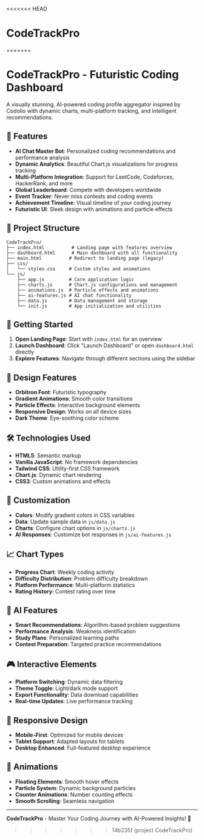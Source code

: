<<<<<<< HEAD
# CodeTrackPro
=======
# CodeTrackPro - Futuristic Coding Dashboard

A visually stunning, AI-powered coding profile aggregator inspired by Codolio with dynamic charts, multi-platform tracking, and intelligent recommendations.

## 🚀 Features

- **AI Chat Master Bot**: Personalized coding recommendations and performance analysis
- **Dynamic Analytics**: Beautiful Chart.js visualizations for progress tracking
- **Multi-Platform Integration**: Support for LeetCode, Codeforces, HackerRank, and more
- **Global Leaderboard**: Compete with developers worldwide
- **Event Tracker**: Never miss contests and coding events
- **Achievement Timeline**: Visual timeline of your coding journey
- **Futuristic UI**: Sleek design with animations and particle effects

## 📁 Project Structure

```
CodeTrackPro/
├── index.html          # Landing page with features overview
├── dashboard.html      # Main dashboard with all functionality
├── main.html          # Redirect to landing page (legacy)
├── css/
│   └── styles.css     # Custom styles and animations
└── js/
    ├── app.js         # Core application logic
    ├── charts.js      # Chart.js configurations and management
    ├── animations.js  # Particle effects and animations
    ├── ai-features.js # AI chat functionality
    ├── data.js        # Data management and storage
    └── init.js        # App initialization and utilities
```

## 🎯 Getting Started

1. **Open Landing Page**: Start with `index.html` for an overview
2. **Launch Dashboard**: Click "Launch Dashboard" or open `dashboard.html` directly
3. **Explore Features**: Navigate through different sections using the sidebar

## 🎨 Design Features

- **Orbitron Font**: Futuristic typography
- **Gradient Animations**: Smooth color transitions
- **Particle Effects**: Interactive background elements
- **Responsive Design**: Works on all device sizes
- **Dark Theme**: Eye-soothing color scheme

## 🛠 Technologies Used

- **HTML5**: Semantic markup
- **Vanilla JavaScript**: No framework dependencies
- **Tailwind CSS**: Utility-first CSS framework
- **Chart.js**: Dynamic chart rendering
- **CSS3**: Custom animations and effects

## 🔧 Customization

- **Colors**: Modify gradient colors in CSS variables
- **Data**: Update sample data in `js/data.js`
- **Charts**: Configure chart options in `js/charts.js`
- **AI Responses**: Customize bot responses in `js/ai-features.js`

## 📈 Chart Types

- **Progress Chart**: Weekly coding activity
- **Difficulty Distribution**: Problem difficulty breakdown
- **Platform Performance**: Multi-platform statistics
- **Rating History**: Contest rating over time

## 🤖 AI Features

- **Smart Recommendations**: Algorithm-based problem suggestions
- **Performance Analysis**: Weakness identification
- **Study Plans**: Personalized learning paths
- **Contest Preparation**: Targeted practice recommendations

## 🎮 Interactive Elements

- **Platform Switching**: Dynamic data filtering
- **Theme Toggle**: Light/dark mode support
- **Export Functionality**: Data download capabilities
- **Real-time Updates**: Live performance tracking

## 📱 Responsive Design

- **Mobile-First**: Optimized for mobile devices
- **Tablet Support**: Adapted layouts for tablets
- **Desktop Enhanced**: Full-featured desktop experience

## 🎪 Animations

- **Floating Elements**: Smooth hover effects
- **Particle System**: Dynamic background particles
- **Counter Animations**: Number counting effects
- **Smooth Scrolling**: Seamless navigation

---

**CodeTrackPro** - Master Your Coding Journey with AI-Powered Insights! 🚀
>>>>>>> 14b235f (project CodeTrackPro)
